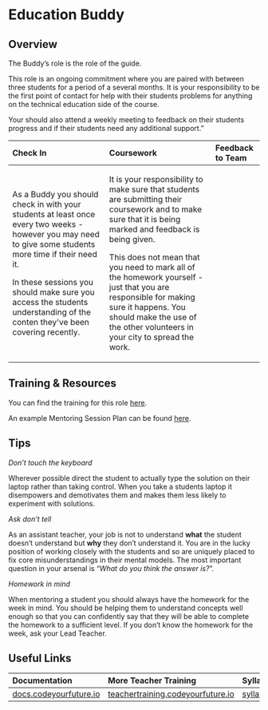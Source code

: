 # Education Buddy

## Overview

The Buddy’s role is the role of the guide. 

This role is an ongoing commitment where you are paired with between three students for a period of a several months. It is your responsibility to be the first point of contact for help with their students problems for anything on the technical education side of the course.

Your should also attend a weekly meeting to feedback on their students progress and if their students need any additional support.”

<table>
  <thead>
    <tr>
      <th style="text-align:left">Check In</th>
      <th style="text-align:left">Coursework</th>
      <th style="text-align:left">Feedback to Team</th>
    </tr>
  </thead>
  <tbody>
    <tr>
      <td style="text-align:left">
        <p>As a Buddy you should check in with your students at least once every
          two weeks - however you may need to give some students more time if their
          need it.</p>
        <p></p>
        <p>In these sessions you should make sure you access the students understanding
          of the conten they&apos;ve been covering recently.</p>
      </td>
      <td style="text-align:left">
        <p>It is your responsibility to make sure that students are submitting their
          coursework and to make sure that it is being marked and feedback is being
          given.</p>
        <p></p>
        <p>This does not mean that you need to mark all of the homework yourself
          - just that you are responsible for making sure it happens. You should
          make the use of the other volunteers in your city to spread the work.</p>
      </td>
      <td style="text-align:left"></td>
    </tr>
  </tbody>
</table>

## Training & Resources

You can find the training for this role [here](https://teachertraining.codeyourfuture.io/roles/education-buddy/education-buddy-training).

An example Mentoring Session Plan can be found [here](https://teachertraining.codeyourfuture.io/roles/education-buddy/mentoring-session-plan).

## Tips

_Don’t touch the keyboard_

Wherever possible direct the student to actually type the solution on their laptop rather than taking control. When you take a students laptop it disempowers and demotivates them and makes them less likely to experiment with solutions.

_Ask don’t tell_

As an assistant teacher, your job is not to understand **what** the student doesn’t understand but **why** they don’t understand it. You are in the lucky position of working closely with the students and so are uniquely placed to fix core misunderstandings in their mental models. The most important question in your arsenal is “_What do you think the answer is?_”.

_Homework in mind_

When mentoring a student you should always have the homework for the week in mind. You should be helping them to understand concepts well enough so that you can confidently say that they will be able to complete the homework to a sufficient level. If you don’t know the homework for the week, ask your Lead Teacher.

## Useful Links

| Documentation | More Teacher Training | Syllabus |
| :--- | :--- | :--- |
| [docs.codeyourfuture.io](https://docs.codeyourfuture.io/) | [teachertraining.codeyourfuture.io](https://teachertraining.codeyourfuture.io/) | [syllabus.codeyourfuture.io](https://syllabus.codeyourfuture.io/) |

